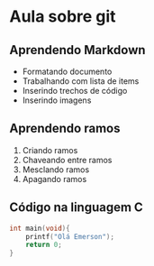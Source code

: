 # Aula sobre git


## Aprendendo Markdown

- Formatando documento
- Trabalhando com lista de items
- Inserindo trechos de código
- Inserindo imagens

## Aprendendo ramos

1. Criando ramos
2. Chaveando entre ramos
3. Mesclando ramos
4. Apagando ramos

## Código na linguagem C

```c
int main(void){
    printf("Olá Emerson");
    return 0;
}
```